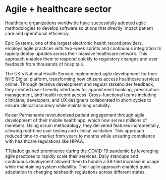# Agile + healthcare sector

Healthcare organizations worldwide have successfully adopted agile methodologies to develop software solutions that directly impact patient care and operational efficiency.

Epic Systems, one of the largest electronic health record providers, employs agile practices with two-week sprints and continuous integration to rapidly deploy updates across their massive healthcare network. This approach enables them to respond quickly to regulatory changes and user feedback from thousands of hospitals.

The UK's National Health Service implemented agile development for their NHS Digital platform, transforming how citizens access healthcare services online. Through iterative development and regular stakeholder feedback, they created user-friendly interfaces for appointment booking, prescription management, and health record access. Cross-functional teams including clinicians, developers, and UX designers collaborated in short cycles to ensure clinical accuracy while maintaining usability.

Kaiser Permanente revolutionized patient engagement through agile development of their mobile health app, which now serves millions of members. Using scrum methodology, they delivered features incrementally, allowing real-time user testing and clinical validation. This approach reduced time-to-market from years to months while ensuring compliance with healthcare regulations like HIPAA.

TTeladoc gained prominence during the COVID-19 pandemic by leveraging agile practices to rapidly scale their services. Daily standups and continuous deployment allowed them to handle a 38-fold increase in usage while maintaining system reliability. Their agile approach enabled quick adaptation to changing telehealth regulations across different states.
